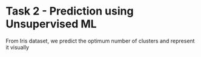 # Task 2 - Prediction using Unsupervised ML
From Iris dataset, we predict the optimum number of clusters and represent it visually 
